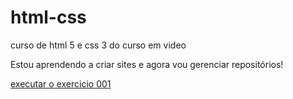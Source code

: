 # html-css
 curso de html 5 e css 3 do curso em video

Estou aprendendo a criar sites e agora vou gerenciar repositórios!

<a href="https://20eduardo11.github.io/html-css/exercicios/ex001/index.html">executar o exercicio 001</a>